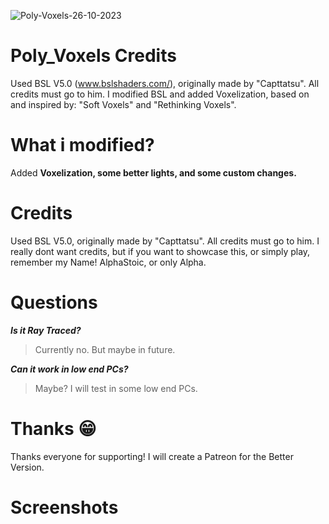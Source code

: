 ![Poly-Voxels-26-10-2023](https://github.com/AlphaStoic/Poly-Voxels/assets/149120746/eab802e3-9bdc-4df2-809b-5a6fff7180ca)
# Poly_Voxels Credits
Used BSL V5.0 (www.bslshaders.com/), originally made by "Capttatsu". All credits must go to him. I modified BSL and added Voxelization, based on and inspired by: "Soft Voxels" and "Rethinking Voxels". 

# What i modified?
Added **Voxelization, some better lights, and some custom changes.**

# Credits
Used BSL V5.0, originally made by "Capttatsu". All credits must go to him. I really dont want credits, but if you want to showcase this, or simply play, remember my Name!
AlphaStoic, or only Alpha.

# Questions
_**Is it Ray Traced?**_
> Currently no. But maybe in future.


_**Can it work in low end PCs?**_

> Maybe? I will test in some low end PCs.

# Thanks 😁
Thanks everyone for supporting! I will create a Patreon for the Better Version.

# Screenshots





